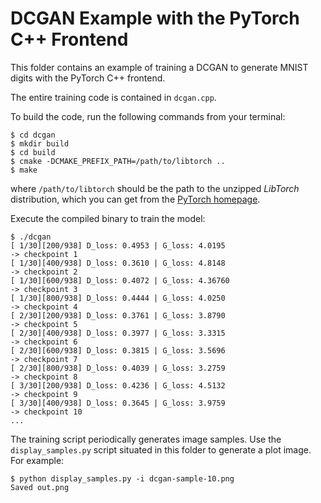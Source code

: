# DCGAN Example with the PyTorch C++ Frontend

This folder contains an example of training a DCGAN to generate MNIST digits
with the PyTorch C++ frontend.

The entire training code is contained in `dcgan.cpp`.

To build the code, run the following commands from your terminal:

```shell
$ cd dcgan
$ mkdir build
$ cd build
$ cmake -DCMAKE_PREFIX_PATH=/path/to/libtorch ..
$ make
```

where `/path/to/libtorch` should be the path to the unzipped *LibTorch*
distribution, which you can get from the [PyTorch
homepage](https://pytorch.org/get-started/locally/).

Execute the compiled binary to train the model:

```shell
$ ./dcgan
[ 1/30][200/938] D_loss: 0.4953 | G_loss: 4.0195
-> checkpoint 1
[ 1/30][400/938] D_loss: 0.3610 | G_loss: 4.8148
-> checkpoint 2
[ 1/30][600/938] D_loss: 0.4072 | G_loss: 4.36760
-> checkpoint 3
[ 1/30][800/938] D_loss: 0.4444 | G_loss: 4.0250
-> checkpoint 4
[ 2/30][200/938] D_loss: 0.3761 | G_loss: 3.8790
-> checkpoint 5
[ 2/30][400/938] D_loss: 0.3977 | G_loss: 3.3315
-> checkpoint 6
[ 2/30][600/938] D_loss: 0.3815 | G_loss: 3.5696
-> checkpoint 7
[ 2/30][800/938] D_loss: 0.4039 | G_loss: 3.2759
-> checkpoint 8
[ 3/30][200/938] D_loss: 0.4236 | G_loss: 4.5132
-> checkpoint 9
[ 3/30][400/938] D_loss: 0.3645 | G_loss: 3.9759
-> checkpoint 10
...
```

The training script periodically generates image samples. Use the
`display_samples.py` script situated in this folder to generate a plot image.
For example:

```shell
$ python display_samples.py -i dcgan-sample-10.png
Saved out.png
```
